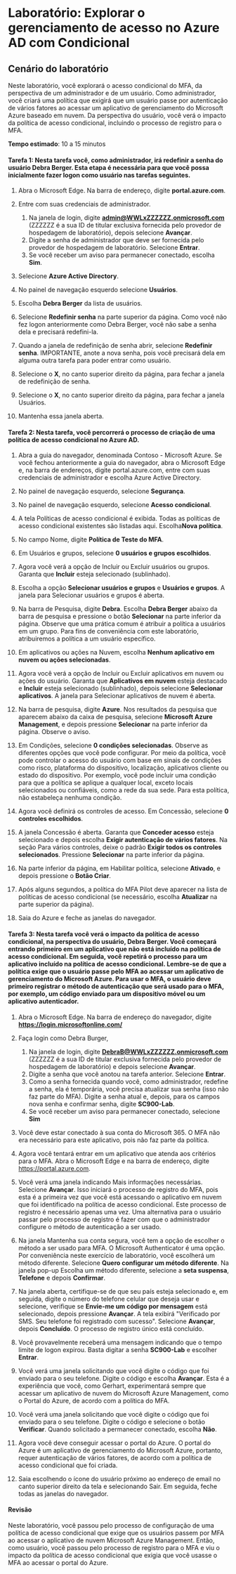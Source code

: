﻿---
lab:
    title: 'Explorar o gerenciamento de acesso no Azure AD com Condicional'
    module: 'Módulo 2 Lição 3: Descrever as funcionalidades das soluções de gerenciamento de acesso e identidade da Microsoft: Explorar os recursos de gerenciamento de acesso do Azure AD'
---


# Laboratório: Explorar o gerenciamento de acesso no Azure AD com Condicional

## Cenário do laboratório
Neste laboratório, você explorará o acesso condicional do MFA, da perspectiva de um administrador e de um usuário.  Como administrador, você criará uma política que exigirá que um usuário passe por autenticação de vários fatores ao acessar um aplicativo de gerenciamento do Microsoft Azure baseado em nuvem.  Da perspectiva do usuário, você verá o impacto da política de acesso condicional, incluindo o processo de registro para o MFA.

**Tempo estimado**: 10 a 15 minutos

#### Tarefa 1: Nesta tarefa você, como administrador, irá redefinir a senha do usuário Debra Berger.  Esta etapa é necessária para que você possa inicialmente fazer logon como usuário nas tarefas seguintes.

1. Abra o Microsoft Edge.  Na barra de endereço, digite **portal.azure.com**.

2. Entre com suas credenciais de administrador.
    1. Na janela de login, digite **admin@WWLxZZZZZZ.onmicrosoft.com** (ZZZZZZ é a sua ID de titular exclusiva fornecida pelo provedor de hospedagem de laboratório), depois selecione **Avançar**.
    1. Digite a senha de administrador que deve ser fornecida pelo provedor de hospedagem de laboratório. Selecione **Entrar**.
    1. Se você receber um aviso para permanecer conectado, escolha **Sim**.

3. Selecione **Azure Active Directory**.  

4. No painel de navegação esquerdo selecione **Usuários**.

5. Escolha **Debra Berger** da lista de usuários.

6. Selecione **Redefinir senha** na parte superior da página. Como você não fez logon anteriormente como Debra Berger, você não sabe a senha dela e precisará redefini-la.

7. Quando a janela de redefinição de senha abrir, selecione **Redefinir senha**.  IMPORTANTE, anote a nova senha, pois você precisará dela em alguma outra tarefa para poder entrar como usuário.

8. Selecione o **X**, no canto superior direito da página, para fechar a janela de redefinição de senha.

9. Selecione o **X**, no canto superior direito da página, para fechar a janela Usuários.

10. Mantenha essa janela aberta.


#### Tarefa 2:  Nesta tarefa, você percorrerá o processo de criação de uma política de acesso condicional no Azure AD.

1. Abra a guia do navegador, denominada Contoso - Microsoft Azure.   Se você fechou anteriormente a guia do navegador, abra o Microsoft Edge e, na barra de endereços, digite portal.azure.com, entre com suas credenciais de administrador e escolha Azure Active Directory.  

2. No painel de navegação esquerdo, selecione **Segurança**.

3. No painel de navegação esquerdo, selecione **Acesso condicional**.

4. A tela Políticas de acesso condicional é exibida. Todas as políticas de acesso condicional existentes são listadas aqui. Escolha**Nova política**.

5. No campo Nome, digite **Política de Teste do MFA**.

6. Em Usuários e grupos, selecione **0 usuários e grupos escolhidos**.

7. Agora você verá a opção de Incluir ou Excluir usuários ou grupos.  Garanta que **Incluir** esteja selecionado (sublinhado).

8. Escolha a opção **Selecionar usuários e grupos** e **Usuários e grupos**.  A janela para Selecionar usuários e grupos é aberta.  

9. Na barra de Pesquisa, digite **Debra**.  Escolha **Debra Berger** abaixo da barra de pesquisa e pressione o botão **Selecionar** na parte inferior da página.  Observe que uma prática comum é atribuir a política a usuários em um grupo.  Para fins de conveniência com este laboratório, atribuiremos a política a um usuário específico. 

10. Em aplicativos ou ações na Nuvem, escolha **Nenhum aplicativo em nuvem ou ações selecionadas**.

11. Agora você verá a opção de Incluir ou Excluir aplicativos em nuvem ou ações do usuário.  Garanta que **Aplicativos em nuvem** esteja destacado e **Incluir** esteja selecionado (sublinhado), depois selecione **Selecionar aplicativos**.  A janela para Selecionar aplicativos de nuvem é aberta.

12. Na barra de pesquisa, digite **Azure**.  Nos resultados da pesquisa que aparecem abaixo da caixa de pesquisa, selecione **Microsoft Azure Management**, e depois pressione **Selecionar** na parte inferior da página.  Observe o aviso.  

13. Em Condições, selecione **0 condições selecionadas**.  Observe as diferentes opções que você pode configurar.  Por meio da política, você pode controlar o acesso do usuário com base em sinais de condições como risco, plataforma do dispositivo, localização, aplicativos cliente ou estado do dispositivo.  Por exemplo, você pode incluir uma condição para que a política se aplique a qualquer local, exceto locais selecionados ou confiáveis, como a rede da sua sede.  Para esta política, não estabeleça nenhuma condição.

14. Agora você definirá os controles de acesso.  Em Concessão, selecione **0 controles escolhidos**.

15. A janela Concessão é aberta.  Garanta que **Conceder acesso** esteja selecionado e depois escolha **Exigir autenticação de vários fatores**.  Na seção Para vários controles, deixe o padrão **Exigir todos os controles selecionados**.  Pressione **Selecionar** na parte inferior da página.

16. Na parte inferior da página, em Habilitar política, selecione **Ativado**, e depois pressione o **Botão Criar**.

17. Após alguns segundos, a política do MFA Pilot deve aparecer na lista de políticas de acesso condicional (se necessário, escolha **Atualizar** na parte superior da página).

18. Saia do Azure e feche as janelas do navegador.

#### Tarefa 3: Nesta tarefa você verá o impacto da política de acesso condicional, na perspectiva do usuário, Debra Berger. Você começará entrando primeiro em um aplicativo que não está incluído na política de acesso condicional.  Em seguida, você repetirá o processo para um aplicativo incluído na política de acesso condicional.  Lembre-se de que a política exige que o usuário passe pelo MFA ao acessar um aplicativo de gerenciamento do Microsoft Azure.  Para usar o MFA, o usuário deve primeiro registrar o método de autenticação que será usado para o MFA, por exemplo, um código enviado para um dispositivo móvel ou um aplicativo autenticador.

1. Abra o Microsoft Edge.  Na barra de endereço do navegador, digite **https://login.microsoftonline.com/**

1. Faça login como Debra Burger,
    1. Na janela de login, digite **DebraB@WWLxZZZZZZ.onmicrosoft.com** (ZZZZZZ é a sua ID de titular exclusiva fornecida pelo provedor de hospedagem de laboratório) e depois selecione **Avançar**.
    1. Digite a senha que você anotou na tarefa anterior. Selecione **Entrar**.
    1. Como a senha fornecida quando você, como administrador, redefine a senha, ela é temporária, você precisa atualizar sua senha (isso não faz parte do MFA).  Digite a senha atual e, depois, para os campos nova senha e confirmar senha, digite **SC900-Lab**.
    1. Se você receber um aviso para permanecer conectado, selecione **Sim**

1. Você deve estar conectado à sua conta do Microsoft 365.  O MFA não era necessário para este aplicativo, pois não faz parte da política.

1. Agora você tentará entrar em um aplicativo que atenda aos critérios para o MFA.  Abra o Microsoft Edge e na barra de endereço, digite https://portal.azure.com.

1. Você verá uma janela indicando Mais informações necessárias.  Selecione **Avançar**.  Isso iniciará o processo de registro do MFA, pois esta é a primeira vez que você está acessando o aplicativo em nuvem que foi identificado na política de acesso condicional.  Este processo de registro é necessário apenas uma vez.   Uma alternativa para o usuário passar pelo processo de registro é fazer com que o administrador configure o método de autenticação a ser usado.

1. Na janela Mantenha sua conta segura, você tem a opção de escolher o método a ser usado para MFA.  O Microsoft Authenticator é uma opção. Por conveniência neste exercício de laboratório, você escolherá um método diferente.  Selecione **Quero configurar um método diferente**.  Na janela pop-up Escolha um método diferente, selecione a **seta suspensa**, **Telefone** e depois **Confirmar**.

1. Na janela aberta, certifique-se de que seu país esteja selecionado e, em seguida, digite o número do telefone celular que deseja usar e selecione, verifique se **Envie-me um código por mensagem** está selecionado, depois pressione **Avançar**.  A tela exibirá "Verificado por SMS. Seu telefone foi registrado com sucesso".  Selecione **Avançar**, depois **Concluído**.  O processo de registro único está concluído.

1. Você provavelmente receberá uma mensagem indicando que o tempo limite de logon expirou.  Basta digitar a senha **SC900-Lab** e escolher **Entrar**.

1. Você verá uma janela solicitando que você digite o código que foi enviado para o seu telefone.  Digite o código e escolha **Avançar**.  Esta é a experiência que você, como Gerhart, experimentará sempre que acessar um aplicativo de nuvem do Microsoft Azure Management, como o Portal do Azure, de acordo com a política do MFA.

1. Você verá uma janela solicitando que você digite o código que foi enviado para o seu telefone.  Digite o código e selecione o botão **Verificar**.  Quando solicitado a permanecer conectado, escolha **Não**.

1. Agora você deve conseguir acessar o portal do Azure.  O portal do Azure é um aplicativo de gerenciamento do Microsoft Azure, portanto, requer autenticação de vários fatores, de acordo com a política de acesso condicional que foi criada.  

1. Saia escolhendo o ícone do usuário próximo ao endereço de email no canto superior direito da tela e selecionando Sair. Em seguida, feche todas as janelas do navegador.

#### Revisão
Neste laboratório, você passou pelo processo de configuração de uma política de acesso condicional que exige que os usuários passem por MFA ao acessar o aplicativo de nuvem Microsoft Azure Management.  Então, como usuário, você passou pelo processo de registro para o MFA e viu o impacto da política de acesso condicional que exigia que você usasse o MFA ao acessar o portal do Azure.